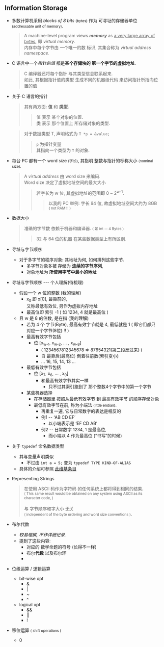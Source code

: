 ## Information Storage 
- 多数计算机采用 *blocks of 8 bits* <small>(bytes)</small> 作为 可寻址的存储器单位 <small>(addressable unit of memory)</small>.
	> A machine-level program views ***memory*** as <u>a very large array of bytes</u>, 即 *virtual memory*.<br>
	> 内存中每个字节由 一个唯一的数 标识, 其集合称为 *virtual address namespace*. 

- C 语言中一个*指针的值* 都是**某个存储块的 第一个字节的虚拟地址**.
	> C 编译器还将每个指针 与其类型信息联系起来. <br>如此, 其根据指针值的类型 生成不同的机器级代码 来访问指针所指向位置的值

- 关于 C 语言的指针
	> 其有两方面: **值** 和 **类型**.
	> > 值 表示 某个对象的位置.<br>类 表示 那个位置上 所存储对象的类型.
	
	> 对于数据类型 T, 声明格式为 ```T *p = &value;```<br>
	> > ```p``` 为指针变量<br>其指向一个类型为 ```T``` 的对象.

- 每台 PC 都有一个 word size <small>(字长)</small>, 其指明 整数与指针的标称大小 <small>(nominal size)</small>.
	> A *virtual address* 由 word size 来编码.<br> Word size 决定了虚拟地址空间的最大大小 
	> > 若字长为 w 位, 其虚拟地址的范围即 0 \~ 2<sup>w-1</sup>. 
	> > > 以我的 PC 举例: 字长 64 位, 故虚拟地址空间大约为 8GB <small>( not RAM !! )</small>

- 数据大小 
    > 准确的字节数 依赖于机器和编译器. <small>( 如 int -- 4 Bytes )</small>
    > > 32 与 64 位的机器 在某些数据类型上有所区别.
    
- 寻址与字节顺序
    - 对于多字节的程序对象: 其地址为何, 如何排列这些字节.
        - 多字节对象多被 存储为 **连续的字节序列**, 
        - 对象地址为 **所使用字节中最小的地址**
    
    
- 寻址与字节顺序 --- 个人理解(待梳理)
    - 假设一个 w 位的整数 (我的理解) 
        - x<sub>0</sub> 即 x[0], 最靠前的, <br>又称最低有效位, 另作为虚拟内存地址
        - 最高位即 索引 -1 ( 如 1234, 4 就是最高位 ) 
    - 且 w 是 8 的倍数, 是在指 (我的理解) 
        - 若为 4 个 字节(Byte), 最高有效字节就是 4, 最低就是 1 ( 即它们都只对应一个字节(8位) !! )
        - 最高有效字节包括 
            - 位 [x<sub>w-1</sub>, x<sub>w-2</sub>, ... , x<sub>w-8</sub>]
                - ( 1234567812345678 => 87654321(第二段反过来) )
                - 自 最靠后(最高位) 倒着往前数(索引变小) 
                - ... 16, 15, 14, 13 ...
        - 最低有效字节包括
            - 位 [x<sub>7</sub>, x<sub>6</sub>, ... , x<sub>0</sub>]
                - 和最高有效字节其实一样 
                    - 只不过其索引跑到了 那个整数4个字节中的第一个字节 
        - 某些机器选择 
            - 在存储器里 按照从最低有效字节 到 最高有效字节 的顺序存储对象
            - 最低有效字节在前, 称为小端法 <small>(little endian)</small>. 
                - 再重复一遍, 它与日常数字的表达是相反的
                - 例1 -- ‘AB CD EF’ 
                    - 以小端表示是 ‘EF CD AB’ 
                - 例2 -- 日常数字 1234, 1 是最高位,
                    -  而小端以 4 作为最高位 (“书写”的时候)

- 关于 ```typedef``` 命名数据类型
    - 其与变量声明类似
        - 不过由 ```int a = 5;``` 变为 ```typedef TYPE KIND-OF-ALIAS```
    - 具体的介绍可参照 [此维基条目](https://en.wikipedia.org/wiki/Typedef)

- Representing Strings 
    > 在使用 ASCII 码作为字符码 的任何系统上都将得到相同的结果. <br><small>( This same result would be obtained on any system using ASCII as its character code, )</small><br><br>
    > 与 字节顺序和字大小 无关 <br><small>( independent of the byte ordering and word size conventions )</small>.
    
- 布尔代数
    - *较易理解, 不作详细记录.*
    - 提到了这些内容:
        - 对应的 数学命题的符号 (长得不一样)
        - 布尔**代数** 以及布尔环
        -  

- 位级运算 / 逻辑运算
    - bit-wise opt 
        - & 
        - | 
        - ~ 
        - ^
    - logical opt 
        - && 
        - || 
        - !

- 移位运算 <small>( shift operations )</small>
    - 0